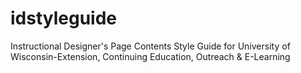 idstyleguide
============

Instructional Designer's Page Contents Style Guide for University of Wisconsin-Extension, Continuing Education, Outreach &amp; E-Learning
